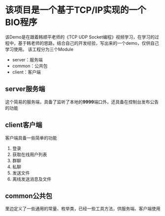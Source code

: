 # 该项目是一个基于TCP/IP实现的一个BIO程序
该Demo是在跟着韩顺平老师的《TCP UDP Socket编程》视频学习，在学习的过程中，基于韩老师的思路，结合自己的开发经验，写出来的一个demo，仅供自己学习使用。
该工程分为三个Module
- server：服务端
- common：公共包
- client：客户端

## server服务端
这个简易的服务端，具备了监听了本地的**9999**端口外，还具备在控制台发布公告的功能

## client客户端
客户端具备一些简单的功能
1. 登录
2. 获取在线用户列表
3. 群聊
4. 私聊
5. 发送文件
6. 离线发送消息及文件

## common公共包
里边定义了一些通用的常量、枚举类，已经一些工具方法，供服务端、客户端使用
